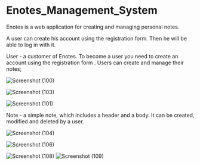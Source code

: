 # Enotes_Management_System
Enotes is a web application for creating and managing personal notes.

A user can create his account using the registration form. Then he will be able to log in with it.

User - a customer of Enotes. To become a user you need to create an account using the registration form . Users can create and manage their notes;

![Screenshot (100)](https://github.com/AmreshSingh16/Enotes_Management_System/assets/69464490/970b7867-9cbe-41bf-8c40-ed1e6e7d2519)

![Screenshot (103)](https://github.com/AmreshSingh16/Enotes_Management_System/assets/69464490/c8152155-2a1e-4182-8a6a-44aa0673c7f4)

![Screenshot (101)](https://github.com/AmreshSingh16/Enotes_Management_System/assets/69464490/19ec7ec0-6436-4763-b78b-384275133173)

Note - a simple note, which includes a header and a body. It can be created, modified and deleted by a user. 

![Screenshot (104)](https://github.com/AmreshSingh16/Enotes_Management_System/assets/69464490/8c540a5b-dadb-48df-860c-e1526d265e2b)

![Screenshot (106)](https://github.com/AmreshSingh16/Enotes_Management_System/assets/69464490/3b910187-5f13-42e8-8290-d6df83b90d03)


![Screenshot (108)](https://github.com/AmreshSingh16/Enotes_Management_System/assets/69464490/894d7cd0-1311-4784-aab9-760c4517d5b2)
![Screenshot (109)](https://github.com/AmreshSingh16/Enotes_Management_System/assets/69464490/723fd25d-5d7e-4176-9784-c5893ac19808)

